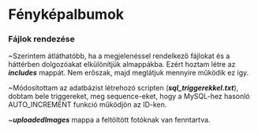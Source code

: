 # Fényképalbumok

### Fájlok rendezése

~Szerintem átláthatóbb, ha a megjelenéssel rendelkező fájlokat és a háttérben dolgozóakat elkülönítjük almappákba. Ezért hoztam létre az ***includes*** mappát.
    Nem erőszak, majd meglátjuk mennyire működik ez így.

~Módosítottam az adatbázist létrehozó scripten (***sql_triggerekkel.txt***), dobtam bele triggereket, meg sequence-eket, hogy a MySQL-hez hasonló AUTO_INCREMENT funkció működjön az ID-ken.


~***uploadedImages*** mappa a feltöltött fotóknak van fenntartva.
